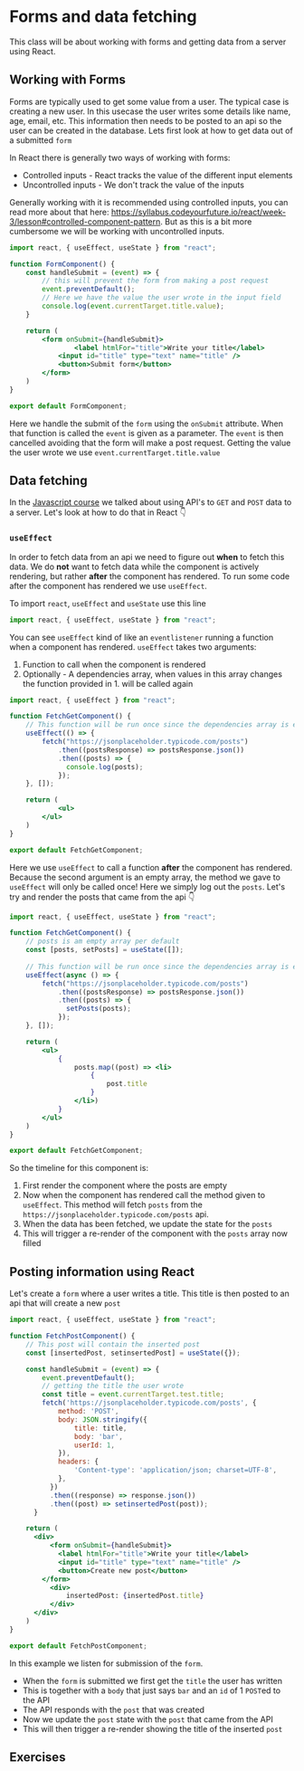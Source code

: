 # Forms and data fetching

This class will be about working with forms and getting data from a server using React. 



## Working with Forms

Forms are typically used to get some value from a user. The typical case is creating a new user. In this usecase the user writes some details like name, age, email, etc. This information then needs to be posted to an api so the user can be created in the database. Lets first look at how to get data out of a submitted `form`

In React there is generally two ways of working with forms:

- Controlled inputs - React tracks the value of the different input elements
- Uncontrolled inputs - We don't track the value of the inputs

Generally working with it is recommended using controlled inputs, you can read more about that here: https://syllabus.codeyourfuture.io/react/week-3/lesson#controlled-component-pattern. But as this is a bit more cumbersome we will be working with uncontrolled inputs. 



```jsx
import react, { useEffect, useState } from "react";

function FormComponent() {
    const handleSubmit = (event) => {
      	// this will prevent the form from making a post request
        event.preventDefault();
      	// Here we have the value the user wrote in the input field
        console.log(event.currentTarget.title.value);
    }

    return (
        <form onSubmit={handleSubmit}>
        		<label htmlFor="title">Write your title</label>
            <input id="title" type="text" name="title" />
            <button>Submit form</button>
        </form>
    )
}

export default FormComponent;
```

Here we handle the submit of the `form` using the `onSubmit` attribute. When that function is called the `event` is given as a parameter. The `event` is then cancelled avoiding that the form will make a post request. Getting the value the user wrote we use `event.currentTarget.title.value`





## Data fetching

In the [Javascript course](../javascript/apis.md) we talked about using API's to `GET` and `POST` data to a server. Let's look at how to do that in React 👇



### `useEffect`

In order to fetch data from an api we need to figure out **when** to fetch this data. We do **not** want to fetch data while the component is actively rendering, but rather **after** the component has rendered. To run some code after the component has rendered we use `useEffect`. 

To import `react`, `useEffect` and `useState`  use this line

```js
import react, { useEffect, useState } from "react";
```



You can see `useEffect` kind of like an `eventlistener` running a function when a component has rendered.  `useEffect` takes two arguments:

1. Function to call when the component is rendered
2. Optionally - A dependencies array, when values in this array changes the function provided in 1. will be called again

```jsx
import react, { useEffect } from "react";

function FetchGetComponent() {
  	// This function will be run once since the dependencies array is empty
    useEffect(() => {
        fetch("https://jsonplaceholder.typicode.com/posts")
            .then((postsResponse) => postsResponse.json())
            .then((posts) => {
              console.log(posts);
            });
    }, []);

    return (
    		<ul>
      	</ul>
    )
}

export default FetchGetComponent;
```

Here we use `useEffect` to call a function **after** the component has rendered. Because the second argument is an empty array, the method we gave to `useEffect` will only be called once! Here we simply log out the `posts`. Let's try and render the posts that came from the api 👇



```jsx
import react, { useEffect, useState } from "react";

function FetchGetComponent() {
  	// posts is am empty array per default
    const [posts, setPosts] = useState([]);
  
  	// This function will be run once since the dependencies array is empty
    useEffect(async () => {
        fetch("https://jsonplaceholder.typicode.com/posts")
            .then((postsResponse) => postsResponse.json())
            .then((posts) => {
              setPosts(posts);
            });
    }, []);

    return (
        <ul>
            {
                posts.map((post) => <li>
                    {
                        post.title
                    }
                </li>)
            }
        </ul>
    )
}

export default FetchGetComponent;
```

So the timeline for this component is:

1. First render the component where the posts are empty
2. Now when the component has rendered call the method given to `useEffect`. This method will fetch `posts` from the `https://jsonplaceholder.typicode.com/posts` api. 
3. When the data has been fetched, we update the state for the `posts`
4. This will trigger a re-render of the component with the `posts` array now filled



## Posting information using React

Let's create a `form` where a user writes a title. This title is then posted to an api that will create a new `post`

```jsx
import react, { useEffect, useState } from "react";

function FetchPostComponent() {
  	// This post will contain the inserted post
    const [insertedPost, setinsertedPost] = useState({});

    const handleSubmit = (event) => {
        event.preventDefault();
        // getting the title the user wrote
        const title = event.currentTarget.test.title;
        fetch('https://jsonplaceholder.typicode.com/posts', {
            method: 'POST',
            body: JSON.stringify({
                title: title,
                body: 'bar',
                userId: 1,
            }),
            headers: {
                'Content-type': 'application/json; charset=UTF-8',
            },
       	  })
          .then((response) => response.json())
          .then((post) => setinsertedPost(post));
      }

    return (
      <div>
          <form onSubmit={handleSubmit}>
            <label htmlFor="title">Write your title</label>
            <input id="title" type="text" name="title" />
            <button>Create new post</button>
        </form>
          <div>
              insertedPost: {insertedPost.title}
          </div>
      </div>
    )
}

export default FetchPostComponent;
```

In this example we listen for submission of the `form`. 

- When the `form` is submitted we first get the `title` the user has written
- This is together with a `body` that just says `bar` and an `id` of 1 `POST`ed to the API
- The API responds with the `post` that was created
- Now we update the `post` state with the `post` that came from the API
- This will then trigger a re-render showing the title of the inserted `post`



## Exercises











